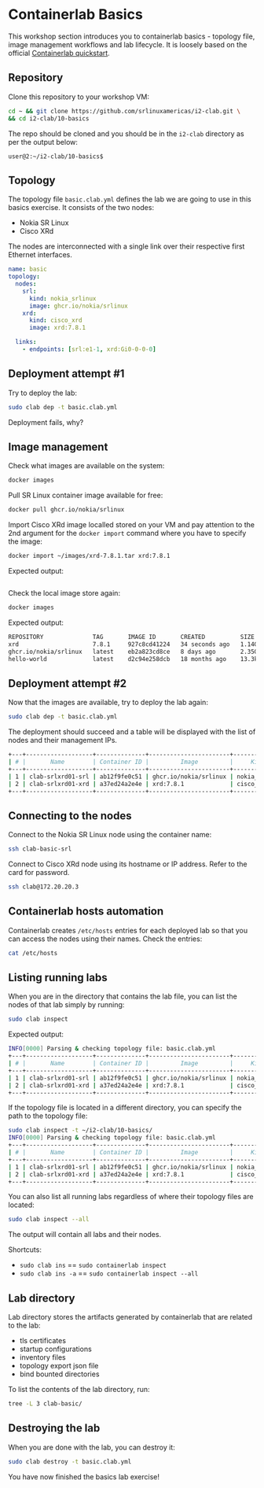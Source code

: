 # Containerlab Basics

This workshop section introduces you to containerlab basics - topology file, image management workflows and lab lifecycle. It is loosely based on the official [Containerlab quickstart](https://containerlab.dev/quickstart/).

## Repository

Clone this repository to your workshop VM:

```bash
cd ~ && git clone https://github.com/srlinuxamericas/i2-clab.git \
&& cd i2-clab/10-basics
```

The repo should be cloned and you should be in the `i2-clab` directory as per the output below:

```
user@2:~/i2-clab/10-basics$ 
```

## Topology

The topology file `basic.clab.yml` defines the lab we are going to use in this basics exercise. It consists of the two nodes:

* Nokia SR Linux
* Cisco XRd

The nodes are interconnected with a single link over their respective first Ethernet interfaces.

```yaml
name: basic
topology:
  nodes:
    srl:
      kind: nokia_srlinux
      image: ghcr.io/nokia/srlinux
    xrd:
      kind: cisco_xrd
      image: xrd:7.8.1

  links:
    - endpoints: [srl:e1-1, xrd:Gi0-0-0-0]
```

## Deployment attempt #1

Try to deploy the lab:

```bash
sudo clab dep -t basic.clab.yml
```

Deployment fails, why?

## Image management

Check what images are available on the system:

```bash
docker images
```

Pull SR Linux container image available for free:

```bash
docker pull ghcr.io/nokia/srlinux
```

Import Cisco XRd image localled stored on your VM and pay attention to the 2nd argument for the `docker import` command where you have to specify the image:

```bash
docker import ~/images/xrd-7.8.1.tar xrd:7.8.1
```

Expected output:

```bash
```

Check the local image store again:

```bash
docker images
```

Expected output:

```bash
REPOSITORY              TAG       IMAGE ID       CREATED          SIZE
xrd                     7.8.1     927c8cd41224   34 seconds ago   1.14GB
ghcr.io/nokia/srlinux   latest    eb2a823cd8ce   8 days ago       2.35GB
hello-world             latest    d2c94e258dcb   18 months ago    13.3kB
```

## Deployment attempt #2

Now that the images are available, try to deploy the lab again:

```bash
sudo clab dep -t basic.clab.yml
```

The deployment should succeed and a table will be displayed with the list of nodes and their management IPs.

```bash
+---+-------------------+--------------+-----------------------+---------------+---------+----------------+----------------------+
| # |       Name        | Container ID |         Image         |     Kind      |  State  |  IPv4 Address  |     IPv6 Address     |
+---+-------------------+--------------+-----------------------+---------------+---------+----------------+----------------------+
| 1 | clab-srlxrd01-srl | ab12f9fe0c51 | ghcr.io/nokia/srlinux | nokia_srlinux | running | 172.20.20.2/24 | 3fff:172:20:20::2/64 |
| 2 | clab-srlxrd01-xrd | a37ed24a2e4e | xrd:7.8.1             | cisco_xrd     | running | 172.20.20.3/24 | 3fff:172:20:20::3/64 |
+---+-------------------+--------------+-----------------------+---------------+---------+----------------+----------------------+
```

## Connecting to the nodes

Connect to the Nokia SR Linux node using the container name:

```bash
ssh clab-basic-srl
```

Connect to Cisco XRd node using its hostname or IP address. Refer to the card for password.

```bash
ssh clab@172.20.20.3
```

## Containerlab hosts automation

Containerlab creates `/etc/hosts` entries for each deployed lab so that you can access the nodes using their names. Check the entries:

```bash
cat /etc/hosts
```

## Listing running labs

When you are in the directory that contains the lab file, you can list the nodes of that lab simply by running:

```bash
sudo clab inspect
```

Expected output:

```bash
INFO[0000] Parsing & checking topology file: basic.clab.yml
+---+-------------------+--------------+-----------------------+---------------+---------+----------------+----------------------+
| # |       Name        | Container ID |         Image         |     Kind      |  State  |  IPv4 Address  |     IPv6 Address     |
+---+-------------------+--------------+-----------------------+---------------+---------+----------------+----------------------+
| 1 | clab-srlxrd01-srl | ab12f9fe0c51 | ghcr.io/nokia/srlinux | nokia_srlinux | running | 172.20.20.2/24 | 3fff:172:20:20::2/64 |
| 2 | clab-srlxrd01-xrd | a37ed24a2e4e | xrd:7.8.1             | cisco_xrd     | running | 172.20.20.3/24 | 3fff:172:20:20::3/64 |
+---+-------------------+--------------+-----------------------+---------------+---------+----------------+----------------------+
```

If the topology file is located in a different directory, you can specify the path to the topology file:

```bash
sudo clab inspect -t ~/i2-clab/10-basics/
INFO[0000] Parsing & checking topology file: basic.clab.yml
+---+-------------------+--------------+-----------------------+---------------+---------+----------------+----------------------+
| # |       Name        | Container ID |         Image         |     Kind      |  State  |  IPv4 Address  |     IPv6 Address     |
+---+-------------------+--------------+-----------------------+---------------+---------+----------------+----------------------+
| 1 | clab-srlxrd01-srl | ab12f9fe0c51 | ghcr.io/nokia/srlinux | nokia_srlinux | running | 172.20.20.2/24 | 3fff:172:20:20::2/64 |
| 2 | clab-srlxrd01-xrd | a37ed24a2e4e | xrd:7.8.1             | cisco_xrd     | running | 172.20.20.3/24 | 3fff:172:20:20::3/64 |
+---+-------------------+--------------+-----------------------+---------------+---------+----------------+----------------------+
```

You can also list all running labs regardless of where their topology files are located:

```bash
sudo clab inspect --all
```

The output will contain all labs and their nodes.

Shortcuts:

* `sudo clab ins` == `sudo containerlab inspect`
* `sudo clab ins -a` == `sudo containerlab inspect --all`

## Lab directory

Lab directory stores the artifacts generated by containerlab that are related to the lab:

* tls certificates
* startup configurations
* inventory files
* topology export json file
* bind bounted directories

To list the contents of the lab directory, run:

```bash
tree -L 3 clab-basic/
```

## Destroying the lab

When you are done with the lab, you can destroy it:

```bash
sudo clab destroy -t basic.clab.yml
```

You have now finished the basics lab exercise!
